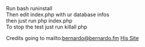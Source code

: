 Run bash runinstall <br>
Then edit index.php with ur database infos<br>
then just run php index.php<br>
To stop the test just run killall php<br>


Credits going to mailto:bernardo@bernardo.fm [His Site](https://bernardo.fm)

